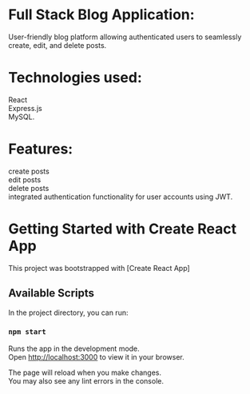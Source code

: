 # Full Stack Blog Application:
User-friendly blog platform allowing authenticated users to seamlessly create, edit, and delete posts.

# Technologies used:
React \
Express.js \
MySQL.

# Features: 
create posts \
edit posts \
delete posts \
integrated authentication functionality for user accounts using JWT.

# Getting Started with Create React App

This project was bootstrapped with [Create React App]

## Available Scripts

In the project directory, you can run:

### `npm start`

Runs the app in the development mode.\
Open [http://localhost:3000](http://localhost:3000) to view it in your browser.

The page will reload when you make changes.\
You may also see any lint errors in the console.


